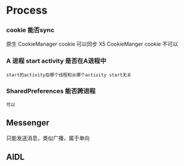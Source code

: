 # Process
### cookie 能否sync
原生 CookieManager cookie 可以同步
X5  CookieManger cookie 不可以
### A 进程 start activity 是否在A进程中
    start的activity在哪个线程和从哪个activity start无关
### SharedPreferences 能否跨进程
    可以
## Messenger
只能发送消息，类似广播，属于单向
## AIDL

